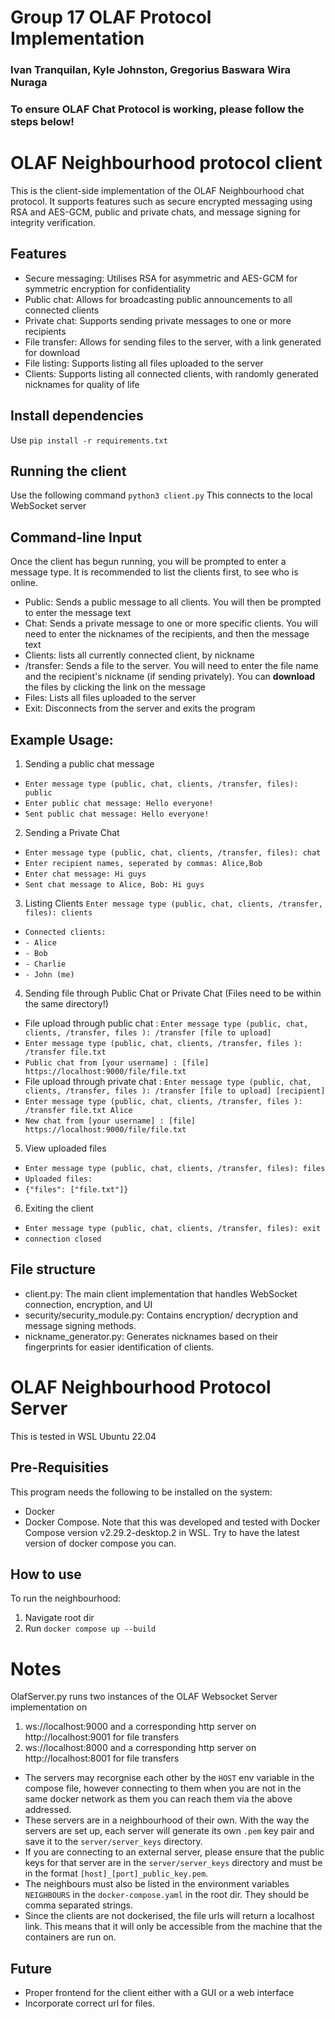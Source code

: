 # Group 17 OLAF Protocol Implementation
### Ivan Tranquilan, Kyle Johnston, Gregorius Baswara Wira Nuraga
### To ensure OLAF Chat Protocol is working, please follow the steps below!

# OLAF Neighbourhood protocol client
This is the client-side implementation of the OLAF Neighbourhood chat protocol. It supports features such as secure encrypted messaging using RSA and AES-GCM, public and private chats, and message signing for integrity verification.

## Features
- Secure messaging: Utilises RSA for asymmetric and AES-GCM for symmetric encryption for confidentiality
- Public chat: Allows for broadcasting public announcements to all connected clients
- Private chat: Supports sending private messages to one or more recipients
- File transfer: Allows for sending files to the server, with a link generated for download
- File listing: Supports listing all files uploaded to the server
- Clients: Supports listing all connected clients, with randomly generated nicknames for quality of life

## Install dependencies
Use `pip install -r requirements.txt`

## Running the client
Use the following command `python3 client.py`
This connects to the local WebSocket server

## Command-line Input
Once the client has begun running, you will be prompted to enter a message type. It is recommended to list the clients first, to see who is online.
- Public: Sends a public message to all clients. You will then be prompted to enter the message text
- Chat: Sends a private message to one or more specific clients. You will need to enter the nicknames of the recipients, and then the message text
- Clients: lists all currently connected client, by nickname
- /transfer: Sends a file to the server. You will need to enter the file name and the recipient's nickname (if sending privately). You can **download** the files by clicking the link on the message
- Files: Lists all files uploaded to the server
- Exit: Disconnects from the server and exits the program

## Example Usage:
1. Sending a public chat message
-  `Enter message type (public, chat, clients, /transfer, files): public`
-  `Enter public chat message: Hello everyone!`
-  `Sent public chat message: Hello everyone!`
2. Sending a Private Chat
-  `Enter message type (public, chat, clients, /transfer, files): chat`
-  `Enter recipient names, seperated by commas: Alice,Bob`
-  `Enter chat message: Hi guys`
-  `Sent chat message to Alice, Bob: Hi guys`
3. Listing Clients
`Enter message type (public, chat, clients, /transfer, files): clients`
-  `Connected clients:`
-  `- Alice`
-  `- Bob`
-  `- Charlie`
-  `- John (me)`
4. Sending file through Public Chat or Private Chat (Files need to be within the same directory!)
- File upload through public chat : `Enter message type (public, chat, clients, /transfer, files ): /transfer [file to upload]`
-  `Enter message type (public, chat, clients, /transfer, files ): /transfer file.txt`
-  `Public chat from [your username] : [file] https://localhost:9000/file/file.txt`
- File upload through private chat : `Enter message type (public, chat, clients, /transfer, files ): /transfer [file to upload] [recipient]`
-  `Enter message type (public, chat, clients, /transfer, files ): /transfer file.txt Alice`
-  `New chat from [your username] : [file] https://localhost:9000/file/file.txt`
5. View uploaded files
-  `Enter message type (public, chat, clients, /transfer, files): files`
-  `Uploaded files:`
-  `{"files": ["file.txt"]}`
6. Exiting the client
-  `Enter message type (public, chat, clients, /transfer, files): exit`
-  `connection closed`

## File structure
- client.py: The main client implementation that handles WebSocket connection, encryption, and UI
- security/security_module.py: Contains encryption/ decryption and message signing methods.
- nickname_generator.py: Generates nicknames based on their fingerprints for easier identification of clients.

# OLAF Neighbourhood Protocol Server
This is tested in WSL Ubuntu 22.04

## Pre-Requisities
This program needs the following to be installed on the system:
- Docker
- Docker Compose. Note that this was developed and tested with Docker Compose version v2.29.2-desktop.2 in WSL. Try to have the latest version of docker compose you can.

## How to use
To run the neighbourhood:
1. Navigate root dir
2. Run `docker compose up --build`

# Notes
OlafServer.py runs two instances of the OLAF Websocket Server implementation on
1.  ws://localhost:9000 and a corresponding http server on http://localhost:9001 for file transfers
2.  ws://localhost:8000 and a corresponding http server on http://localhost:8001 for file transfers
- The servers may recorgnise each other by the `HOST` env variable in the compose file, however connecting to them when you are not in the same docker network as them you can reach them via the above addressed.
- These servers are in a neighbourhood of their own. With the way the servers are set up, each server will generate its own `.pem` key pair and save it to the `server/server_keys` directory.
- If you are connecting to an external server, please ensure that the public keys for that server are in the `server/server_keys` directory and must be in the format `[host]_[port]_public_key.pem`. 
- The neighbours must also be listed in the environment variables `NEIGHBOURS` in the `docker-compose.yaml` in the root dir. They should be comma separated strings.
- Since the clients are not dockerised, the file urls will return a localhost link. This means that it will only be accessible from the machine that the containers are run on.


## Future
- Proper frontend for the client either with a GUI or a web interface
- Incorporate correct url for files.
